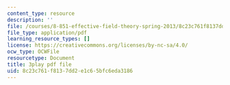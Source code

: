 ```yaml
---
content_type: resource
description: ''
file: /courses/8-851-effective-field-theory-spring-2013/8c23c761f8137dd2e1c65bfc6eda3186_VrXUdbg3NiM.pdf
file_type: application/pdf
learning_resource_types: []
license: https://creativecommons.org/licenses/by-nc-sa/4.0/
ocw_type: OCWFile
resourcetype: Document
title: 3play pdf file
uid: 8c23c761-f813-7dd2-e1c6-5bfc6eda3186
---
```

